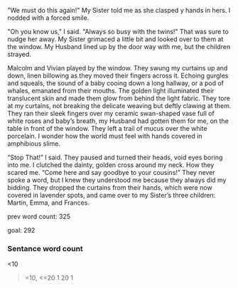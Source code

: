"We must do this again!" My Sister told me as she clasped y hands in hers. I nodded with a forced smile.

"Oh you know us," I said. "Always so busy with the twins!" That was sure to nudge her away. My Sister grimaced a little bit and looked over to them at the window. My Husband lined up by the door way with me, but the children strayed.

Malcolm and Vivian played by the window. They swung my curtains up and down, linen billowing as they moved their fingers across it. Echoing gurgles and squeals, the sound of a baby cooing down a long hallway, or a pod of whales, emanated from their mouths. The golden light illuminated their translucent skin and made them glow from behind the light fabric. They tore at my curtains, not breaking the delicate weaving but deftly clawing at them. They ran their sleek fingers over my ceramic swan-shaped vase full of white roses and baby’s breath, my Husband had gotten them for me, on the table in front of the window. They left a trail of mucus over the white porcelain. I wonder how the world must feel with hands covered in amphibious slime.

“Stop That!” I said. They paused and turned their heads, void eyes boring into me. I clutched the dainty, golden cross around my neck. How they scared me. “Come here and say goodbye to your cousins!” They never spoke a word, but I knew they understood me because they always did my bidding. They dropped the curtains from their hands, which were now covered in lavender spots, and came over to my Sister’s three children: Martin, Emma, and Frances.

prev word count: 325

goal: 292


### Sentance word count

<10


>=10, <=20
1
>20
1